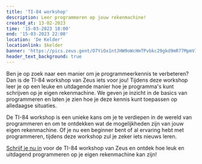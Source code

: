 ```yaml
---
title: 'TI-84 workshop'
description: Leer programmeren op jouw rekenmachine!
created_at: 13-02-2023
time: '15-03-2023 18:00'
end: '15-03-2023 22:00'
location: 'De Kelder'
locationlink: $kelder
banner: 'https://pics.zeus.gent/O7YiOx1ntJHW9oWcHmTPvbkc29gkd9mR77MpmV1B.png'
header_text_background: true
---
```


Ben je op zoek naar een manier om je programmeerkennis te verbeteren? Dan is de TI-84 workshop van Zeus iets voor jou!
Tijdens deze workshop leer je op een leuke en uitdagende manier hoe je programma's kunt schrijven op je eigen
rekenmachine. We geven je inzicht in de basics van programmeren en laten je zien hoe je deze kennis
kunt toepassen op alledaagse situaties.

De TI-84 workshop is een unieke kans om je te verdiepen in de wereld van programmeren en om te ontdekken wat de
mogelijkheden zijn van jouw eigen rekenmachine. Of je nu een beginner bent of al ervaring hebt met programmeren, tijdens
deze workshop zul je zeker iets nieuws leren.

[Schrijf je nu in](https://event.student.ugent.be/events/372) voor de TI-84 workshop van Zeus en ontdek hoe leuk en uitdagend programmeren op je eigen rekenmachine kan
zijn!
